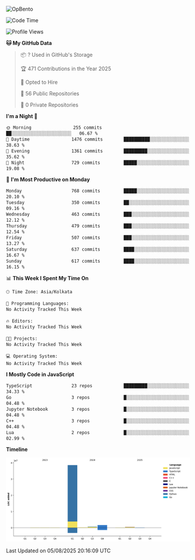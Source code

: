 ![OpBento](https://firebasestorage.googleapis.com/v0/b/smartkaksha-fe32c.appspot.com/o/opbento%2Fparthkapoor-dev3db8f.png?alt=media)

<!--START_SECTION:waka-->
![Code Time](http://img.shields.io/badge/Code%20Time-0%20secs-blue)

![Profile Views](http://img.shields.io/badge/Profile%20Views-3-blue)

**🐱 My GitHub Data** 

> 📦 ? Used in GitHub's Storage 
 > 
> 🏆 471 Contributions in the Year 2025
 > 
> 💼 Opted to Hire
 > 
> 📜 56 Public Repositories 
 > 
> 🔑 0 Private Repositories 
 > 
**I'm a Night 🦉** 

```text
🌞 Morning                255 commits         ██░░░░░░░░░░░░░░░░░░░░░░░   06.67 % 
🌆 Daytime                1476 commits        ██████████░░░░░░░░░░░░░░░   38.63 % 
🌃 Evening                1361 commits        █████████░░░░░░░░░░░░░░░░   35.62 % 
🌙 Night                  729 commits         █████░░░░░░░░░░░░░░░░░░░░   19.08 % 
```
📅 **I'm Most Productive on Monday** 

```text
Monday                   768 commits         █████░░░░░░░░░░░░░░░░░░░░   20.10 % 
Tuesday                  350 commits         ██░░░░░░░░░░░░░░░░░░░░░░░   09.16 % 
Wednesday                463 commits         ███░░░░░░░░░░░░░░░░░░░░░░   12.12 % 
Thursday                 479 commits         ███░░░░░░░░░░░░░░░░░░░░░░   12.54 % 
Friday                   507 commits         ███░░░░░░░░░░░░░░░░░░░░░░   13.27 % 
Saturday                 637 commits         ████░░░░░░░░░░░░░░░░░░░░░   16.67 % 
Sunday                   617 commits         ████░░░░░░░░░░░░░░░░░░░░░   16.15 % 
```


📊 **This Week I Spent My Time On** 

```text
🕑︎ Time Zone: Asia/Kolkata

💬 Programming Languages: 
No Activity Tracked This Week

🔥 Editors: 
No Activity Tracked This Week

🐱‍💻 Projects: 
No Activity Tracked This Week

💻 Operating System: 
No Activity Tracked This Week
```

**I Mostly Code in JavaScript** 

```text
TypeScript               23 repos            █████████░░░░░░░░░░░░░░░░   34.33 % 
Go                       3 repos             █░░░░░░░░░░░░░░░░░░░░░░░░   04.48 % 
Jupyter Notebook         3 repos             █░░░░░░░░░░░░░░░░░░░░░░░░   04.48 % 
C++                      3 repos             █░░░░░░░░░░░░░░░░░░░░░░░░   04.48 % 
Lua                      2 repos             █░░░░░░░░░░░░░░░░░░░░░░░░   02.99 % 
```



**Timeline**

![Lines of Code chart](https://raw.githubusercontent.com/ParthKapoor-dev/ParthKapoor-dev/main/assets/bar_graph.png)


 Last Updated on 05/08/2025 20:16:09 UTC
<!--END_SECTION:waka-->
